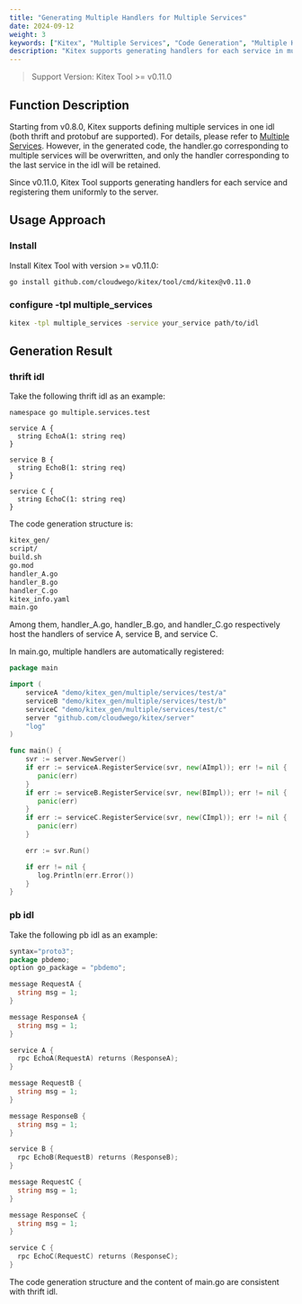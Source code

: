 ```yaml
---
title: "Generating Multiple Handlers for Multiple Services"
date: 2024-09-12
weight: 3
keywords: ["Kitex", "Multiple Services", "Code Generation", "Multiple Handlers"]
description: "Kitex supports generating handlers for each service in multiple services scenario and unifying registration."
---
```


> Support Version: Kitex Tool >= v0.11.0
## Function Description

Starting from v0.8.0, Kitex supports defining multiple services in one idl (both thrift and protobuf are supported). For details, please refer to [Multiple Services](/docs/kitex/tutorials/advanced-feature/multi_service/multi_service). However, in the generated code, the handler.go corresponding to multiple services will be overwritten, and only the handler corresponding to the last service in the idl will be retained.

Since v0.11.0, Kitex Tool supports generating handlers for each service and registering them uniformly to the server.

## Usage Approach

### Install

Install Kitex Tool with version >= v0.11.0:

```
go install github.com/cloudwego/kitex/tool/cmd/kitex@v0.11.0
```

### configure -tpl multiple_services

```bash
kitex -tpl multiple_services -service your_service path/to/idl
```

## Generation Result

### thrift idl

Take the following thrift idl as an example:

```thrift
namespace go multiple.services.test

service A {
  string EchoA(1: string req)
}

service B {
  string EchoB(1: string req)
}

service C {
  string EchoC(1: string req)
}
```

The code generation structure is:

```bash
kitex_gen/
script/
build.sh
go.mod
handler_A.go
handler_B.go
handler_C.go
kitex_info.yaml
main.go
```

Among them, handler_A.go, handler_B.go, and handler_C.go respectively host the handlers of service A, service B, and service C.

In main.go, multiple handlers are automatically registered:

```go
package main

import (
    serviceA "demo/kitex_gen/multiple/services/test/a"
    serviceB "demo/kitex_gen/multiple/services/test/b"
    serviceC "demo/kitex_gen/multiple/services/test/c"
    server "github.com/cloudwego/kitex/server"
    "log"
)

func main() {
    svr := server.NewServer()
    if err := serviceA.RegisterService(svr, new(AImpl)); err != nil {
       panic(err)
    }
    if err := serviceB.RegisterService(svr, new(BImpl)); err != nil {
       panic(err)
    }
    if err := serviceC.RegisterService(svr, new(CImpl)); err != nil {
       panic(err)
    }

    err := svr.Run()

    if err != nil {
       log.Println(err.Error())
    }
}
```

### pb idl

Take the following pb idl as an example:

```go
syntax="proto3";
package pbdemo;
option go_package = "pbdemo";

message RequestA {
  string msg = 1;
}

message ResponseA {
  string msg = 1;
}

service A {
  rpc EchoA(RequestA) returns (ResponseA);
}

message RequestB {
  string msg = 1;
}

message ResponseB {
  string msg = 1;
}

service B {
  rpc EchoB(RequestB) returns (ResponseB);
}

message RequestC {
  string msg = 1;
}

message ResponseC {
  string msg = 1;
}

service C {
  rpc EchoC(RequestC) returns (ResponseC);
}
```

The code generation structure and the content of main.go are consistent with thrift idl. 
